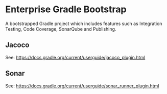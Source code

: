 # Enterprise Gradle Bootstrap

A bootstrapped Gradle project which includes features such as Integration Testing, Code Coverage, SonarQube and Publishing.

## Jacoco

See: https://docs.gradle.org/current/userguide/jacoco_plugin.html

## Sonar

See: https://docs.gradle.org/current/userguide/sonar_runner_plugin.html
